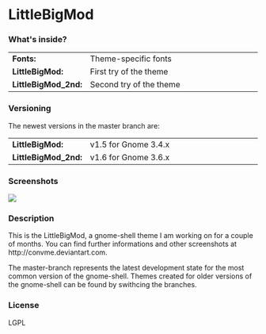 LittleBigMod
============

<h3>What's inside?</h3>
<table width="100%">
  <tr>
    <td width="20%"><b>Fonts:</b></td>
    <td>Theme-specific fonts</td>
  </tr>
  <tr>
    <td><b>LittleBigMod:</b></td>
    <td>First try of the theme</td>
  </tr>
  <tr>
    <td><b>LittleBigMod_2nd:</b></td>
    <td>Second try of the theme</td>
  </tr>
</table>
<h3>Versioning</h3>
<p>The newest versions in the master branch are:</p>
<table width="100%">
  <tr>
    <td width="20%"><b>LittleBigMod:</b></td>
    <td>v1.5 for Gnome 3.4.x</td>
  </tr>
  <tr>
    <td><b>LittleBigMod_2nd:</b></td>
    <td>v1.6 for Gnome 3.6.x</td>
  </tr>
</table>
<h3>Screenshots</h3>
<p>
<img src="http://250kb.de/u/130411/j/ZCKpjW5RYa50.jpg" /><br />
</p>
<h3>Description</h3>
<p>This is the LittleBigMod, a gnome-shell theme I am working on for a couple of months. You can find further informations and other screenshots at http://convme.deviantart.com.</p>
<p>The master-branch represents the latest development state for the most common version of the gnome-shell. Themes created for older versions of the gnome-shell can be found by swithcing the branches.</p>
<h3>License</h3>
<p>LGPL</p>
